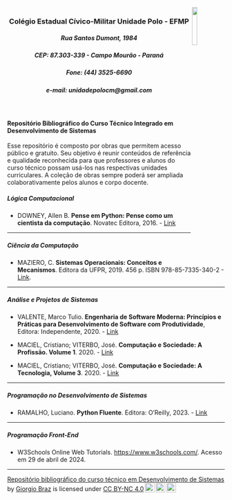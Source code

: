 <img src="https://gist.github.com/assets/29463682/62945834-c04c-4ad8-a046-bd8637b23fa2" width="15%" height="15%" align="right">
      <h3 style="text-align: center;">Colégio Estadual Cívico-Militar Unidade Polo - EFMP</h3>
      <h5 style="text-align: center;">Rua Santos Dumont, 1984</h5>
      <h5 style="text-align: center;">CEP: 87.303-339 - Campo Mourão - Paraná</h5>
      <h5 style="text-align: center;">Fone: (44) 3525-6690</h5>
      <h5 style="text-align: center;">e-mail: unidadepolocm@gmail.com</h5>
<br>

#### Repositório Bibliográfico do Curso Técnico Integrado em Desenvolvimento de Sistemas

Esse repositório é composto por obras que permitem acesso público e gratuito. Seu objetivo é reunir conteúdos de referência e qualidade reconhecida para que professores e alunos do curso técnico possam usá-los nas respectivas unidades curriculares. A coleção de obras sempre poderá ser ampliada colaborativamente pelos alunos e corpo docente.

##### Lógica Computacional

* DOWNEY, Allen B. **Pense em Python: Pense como um cientista da computação**. Novatec Editora, 2016. - [Link](https://penseallen.github.io/PensePython2e/)

---
##### Ciência da Computação

* MAZIERO, C. **Sistemas Operacionais: Conceitos e Mecanismos**. Editora da UFPR, 2019. 456 p. ISBN 978-85-7335-340-2 - [Link](https://wiki.inf.ufpr.br/maziero/doku.php?id=socm:start).

---
##### Análise e Projetos de Sistemas

* VALENTE, Marco Tulio. **Engenharia de Software Moderna: Princípios e Práticas para Desenvolvimento de Software com Produtividade**, Editora: Independente, 2020. - [Link](https://engsoftmoderna.info/)

* MACIEL, Cristiano; VITERBO, José. **Computação e Sociedade: A Profissão. Volume 1**. 2020. - [Link](https://books-sol.sbc.org.br/index.php/sbc/catalog/book/73)

* MACIEL, Cristiano; VITERBO, José. **Computação e Sociedade: A Tecnologia, Volume 3**. 2020. - [Link](https://books-sol.sbc.org.br/index.php/sbc/catalog/book/75)
---
#####  Programação no Desenvolvimento de Sistemas

* RAMALHO, Luciano. **Python Fluente**. Editora: O’Reilly, 2023. - [Link](https://pythonfluente.com/)

---
##### Programação Front-End

* W3Schools Online Web Tutorials. https://www.w3schools.com/. Acesso em 29 de abril de 2024.

<!-- ### Para ir além -->

<!-- * [Repositório no GitHub](https://github.com/Universidade-Livre/ciencia-da-computacao) -->

<!-- <img src="https://mirrors.creativecommons.org/presskit/buttons/88x31/png/by-nc.png" width="10%" height="25%" align="right"> -->

---

<p xmlns:cc="http://creativecommons.org/ns#" xmlns:dct="http://purl.org/dc/terms/"><a property="dct:title" rel="cc:attributionURL" href="https://gist.github.com/unidadepolocm-ds/ac08fa606100ca8e84e9a566a325fd6e">Repositório bibliográfico do curso técnico em Desenvolvimento de Sistemas</a> by <a rel="cc:attributionURL dct:creator" property="cc:attributionName" href="http://giorgiobraz.com">Giorgio Braz</a> is licensed under <a href="https://creativecommons.org/licenses/by-nc/4.0/?ref=chooser-v1" target="_blank" rel="license noopener noreferrer" style="display:inline-block;">CC BY-NC 4.0<img style="height:22px!important;margin-left:3px;vertical-align:text-bottom;" src="https://mirrors.creativecommons.org/presskit/icons/cc.svg?ref=chooser-v1" alt=""><img style="height:22px!important;margin-left:3px;vertical-align:text-bottom;" src="https://mirrors.creativecommons.org/presskit/icons/by.svg?ref=chooser-v1" alt=""><img style="height:22px!important;margin-left:3px;vertical-align:text-bottom;" src="https://mirrors.creativecommons.org/presskit/icons/nc.svg?ref=chooser-v1" alt=""></a></p>